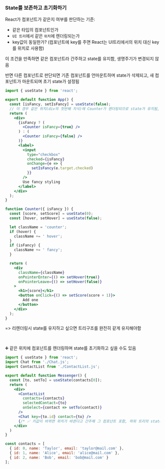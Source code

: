 ### State를 보존하고 초기화하기

React가 컴포넌트가 같은지 여부를 판단하는 기준:
- 같은 타입의 컴포넌트인가
- `UI 트리`에서 같은 `위치`에 렌더링되는가
- key값이 동일한가? (컴포넌트에 key를 주면 React는 UI트리에서의 위치 대신 key를 위치로 사용함)

이 조건을 만족하면 같은 컴포넌트라 간주하고 state를 유지함, 생명주기가 변경되지 않음

반면 다른 컴포넌트로 판단되면 기존 컴포넌트를 언마운트하며  state가 삭제되고, 새 컴포넌트가 마운트되며 초기 state가 설정됨

```jsx
import { useState } from 'react';

export default function App() {
  const [isFancy, setIsFancy] = useState(false);
  // 이 경우 같은 위치(div의 첫번째 자식)에 Counter가 렌더링되므로 state가 유지됨, 위치가 달라지면 state가 초기화됨
  return (
    <div>
      {isFancy ? (
        <Counter isFancy={true} /> 
      ) : (
        <Counter isFancy={false} />
      )}
      <label>
        <input
          type="checkbox"
          checked={isFancy}
          onChange={e => {
            setIsFancy(e.target.checked)
          }}
        />
        Use fancy styling
      </label>
    </div>  
  );
}

function Counter({ isFancy }) {
  const [score, setScore] = useState(0);
  const [hover, setHover] = useState(false);

  let className = 'counter';
  if (hover) {
    className += ' hover';
  }
  if (isFancy) {
    className += ' fancy';
  }

  return (
    <div
      className={className}
      onPointerEnter={() => setHover(true)}
      onPointerLeave={() => setHover(false)}
    >
      <h1>{score}</h1>
      <button onClick={() => setScore(score + 1)}>
        Add one
      </button>
    </div>
  );
}
```

=> 리렌더링시 state를 유지하고 싶으면 트리구조를 완전히 같게 유지해야함

<br/> 

➕ 같은 위치에 컴포넌트를 렌더링하며 state를 초기화하고 싶을 수도 있음

```jsx
import { useState } from 'react';
import Chat from './Chat.js';
import ContactList from './ContactList.js';

export default function Messenger() {
  const [to, setTo] = useState(contacts[0]);
  return (
    <div>
      <ContactList
        contacts={contacts}
        selectedContact={to}
        onSelect={contact => setTo(contact)}
      />
      <Chat key={to.id} contact={to} />
      {/* ✅ 키값이 바뀌면 위치가 바뀐다고 간주해 그 컴포넌트 포함, 하위 트리의 state가 모두 초기화됨 */}
    </div>
  )
}

const contacts = [
  { id: 0, name: 'Taylor', email: 'taylor@mail.com' },
  { id: 1, name: 'Alice', email: 'alice@mail.com' },
  { id: 2, name: 'Bob', email: 'bob@mail.com' }
];
```


